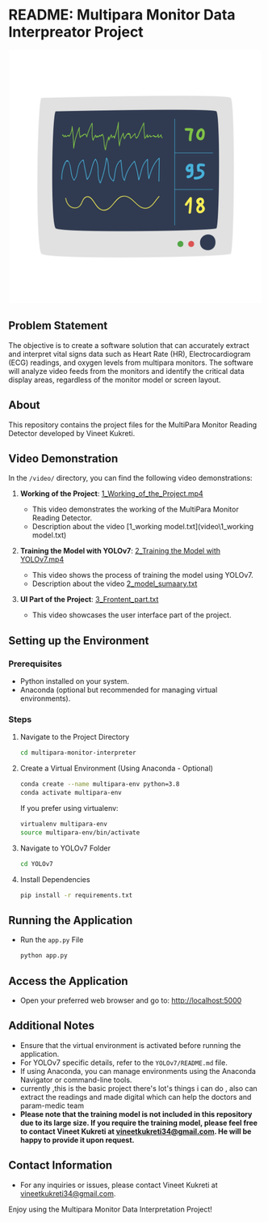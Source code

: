 # README: Multipara Monitor Data Interpreator Project
<div style="text-align:center;">
    <img src="multi-para-patient-monitor.jpg" alt="Multi-Para Patient Monitor" width="500">
</div>


## Problem Statement
The objective is to create a software solution that can accurately extract and
interpret vital signs data such as Heart Rate (HR), Electrocardiogram (ECG) readings, and
oxygen levels from multipara monitors. The software will analyze video feeds from the monitors
and identify the critical data display areas, regardless of the monitor model or screen layout.

## About

This repository contains the project files for the MultiPara Monitor Reading Detector developed by Vineet Kukreti.

## Video Demonstration

In the `/video/` directory, you can find the following video demonstrations:

1. **Working of the Project**: [1_Working_of_the_Project.mp4](/video/1_Working_of_the_Project.mp4)
   - This video demonstrates the working of the MultiPara Monitor Reading Detector.
   - Description about the video [1_working model.txt](video\1_working model.txt)

2. **Training the Model with YOLOv7**: [2_Training the Model with YOLOv7.mp4](video\2_Training_the_Model_with_YOLOv7.mp4)
   - This video shows the process of training the model using YOLOv7.
   - Description about the video [2_model_sumaary.txt](video\2_model_sumaary.txt)

3. **UI Part of the Project**: [3_Frontent_part.txt](video\3_Frontent_part.txt)
   - This video showcases the user interface part of the project.

## Setting up the Environment

### Prerequisites
- Python installed on your system.
- Anaconda (optional but recommended for managing virtual environments).

### Steps
1. Navigate to the Project Directory
    ```bash
    cd multipara-monitor-interpreter
    ```

2. Create a Virtual Environment (Using Anaconda - Optional)
    ```bash
    conda create --name multipara-env python=3.8
    conda activate multipara-env
    ```
    If you prefer using virtualenv:
    ```bash
    virtualenv multipara-env
    source multipara-env/bin/activate
    ```

3. Navigate to YOLOv7 Folder
    ```bash
    cd YOLOv7
    ```

4. Install Dependencies
    ```bash
    pip install -r requirements.txt
    ```

## Running the Application
- Run the `app.py` File
    ```bash
    python app.py
    ```

## Access the Application
- Open your preferred web browser and go to: [http://localhost:5000](http://localhost:5000)

## Additional Notes
- Ensure that the virtual environment is activated before running the application.
- For YOLOv7 specific details, refer to the `YOLOv7/README.md` file.
- If using Anaconda, you can manage environments using the Anaconda Navigator or command-line tools.
- currently ,this is the basic project there's lot's things i can do , also can extract the readings and made digital which can help the doctors and param-medic team
- **Please note that the training model is not included in this repository due to its large size. If you require the training model, please feel free to contact Vineet Kukreti at vineetkukreti34@gmail.com. He will be happy to provide it upon request.**

## Contact Information
- For any inquiries or issues, please contact Vineet Kukreti at [vineetkukreti34@gmail.com](mailto:vineetkukreti34@gmail.com).

Enjoy using the Multipara Monitor Data Interpretation Project!
